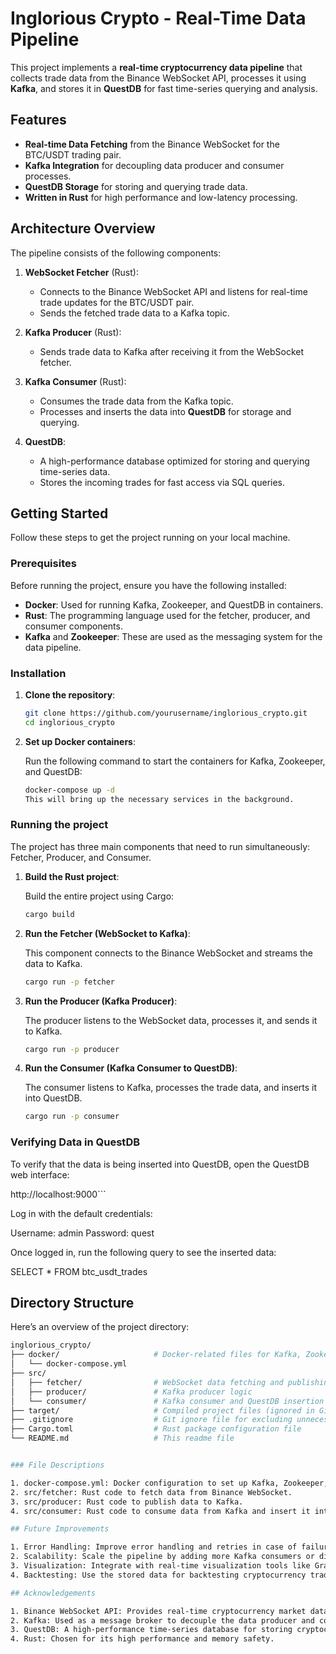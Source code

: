 # Inglorious Crypto - Real-Time Data Pipeline

This project implements a **real-time cryptocurrency data pipeline** that collects trade data from the Binance WebSocket API, processes it using **Kafka**, and stores it in **QuestDB** for fast time-series querying and analysis.

## Features

- **Real-time Data Fetching** from the Binance WebSocket for the BTC/USDT trading pair.
- **Kafka Integration** for decoupling data producer and consumer processes.
- **QuestDB Storage** for storing and querying trade data.
- **Written in Rust** for high performance and low-latency processing.

## Architecture Overview

The pipeline consists of the following components:

1. **WebSocket Fetcher** (Rust):
   - Connects to the Binance WebSocket API and listens for real-time trade updates for the BTC/USDT pair.
   - Sends the fetched trade data to a Kafka topic.

2. **Kafka Producer** (Rust):
   - Sends trade data to Kafka after receiving it from the WebSocket fetcher.

3. **Kafka Consumer** (Rust):
   - Consumes the trade data from the Kafka topic.
   - Processes and inserts the data into **QuestDB** for storage and querying.

4. **QuestDB**:
   - A high-performance database optimized for storing and querying time-series data.
   - Stores the incoming trades for fast access via SQL queries.

## Getting Started

Follow these steps to get the project running on your local machine.

### Prerequisites

Before running the project, ensure you have the following installed:

- **Docker**: Used for running Kafka, Zookeeper, and QuestDB in containers.
- **Rust**: The programming language used for the fetcher, producer, and consumer components.
- **Kafka** and **Zookeeper**: These are used as the messaging system for the data pipeline.

### Installation

1. **Clone the repository**:

   ```bash
   git clone https://github.com/yourusername/inglorious_crypto.git
   cd inglorious_crypto

2. **Set up Docker containers**:

   Run the following command to start the containers for Kafka, Zookeeper, and QuestDB:

   ```bash   
   docker-compose up -d
   This will bring up the necessary services in the background.

### Running the project

The project has three main components that need to run simultaneously: Fetcher, Producer, and Consumer.

1. **Build the Rust project**:
   
   Build the entire project using Cargo:

   ```bash   
   cargo build

2. **Run the Fetcher (WebSocket to Kafka)**:
   
   This component connects to the Binance WebSocket and streams the data to Kafka.

   ```bash   
   cargo run -p fetcher

3. **Run the Producer (Kafka Producer)**:
   
   The producer listens to the WebSocket data, processes it, and sends it to Kafka.

   ```bash   
   cargo run -p producer

4. **Run the Consumer (Kafka Consumer to QuestDB)**:
   
   The consumer listens to Kafka, processes the trade data, and inserts it into QuestDB.

   ```bash   
   cargo run -p consumer

### Verifying Data in QuestDB

To verify that the data is being inserted into QuestDB, open the QuestDB web interface:
   
http://localhost:9000```

Log in with the default credentials:

Username: admin
Password: quest

Once logged in, run the following query to see the inserted data:

SELECT * FROM btc_usdt_trades

## Directory Structure

Here’s an overview of the project directory:

```bash
inglorious_crypto/
├── docker/                     # Docker-related files for Kafka, Zookeeper, QuestDB
│   └── docker-compose.yml
├── src/
│   ├── fetcher/                # WebSocket data fetching and publishing to Kafka
│   ├── producer/               # Kafka producer logic
│   └── consumer/               # Kafka consumer and QuestDB insertion logic
├── target/                     # Compiled project files (ignored in Git)
├── .gitignore                  # Git ignore file for excluding unnecessary files
├── Cargo.toml                  # Rust package configuration file
└── README.md                   # This readme file 


### File Descriptions

1. docker-compose.yml: Docker configuration to set up Kafka, Zookeeper, and QuestDB.
2. src/fetcher: Rust code to fetch data from Binance WebSocket.
3. src/producer: Rust code to publish data to Kafka.
4. src/consumer: Rust code to consume data from Kafka and insert it into QuestDB.

## Future Improvements

1. Error Handling: Improve error handling and retries in case of failures.
2. Scalability: Scale the pipeline by adding more Kafka consumers or distributing the system across multiple machines.
3. Visualization: Integrate with real-time visualization tools like Grafana to monitor and visualize the BTC/USDT data.
4. Backtesting: Use the stored data for backtesting cryptocurrency trading strategies.

## Acknowledgements

1. Binance WebSocket API: Provides real-time cryptocurrency market data.
2. Kafka: Used as a message broker to decouple the data producer and consumer.
3. QuestDB: A high-performance time-series database for storing cryptocurrency trade data.
4. Rust: Chosen for its high performance and memory safety.



